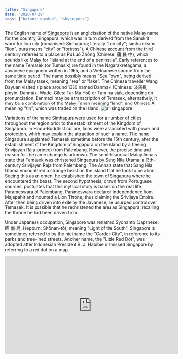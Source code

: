 ```yaml
---
title: "Singapore"
date: "2020-07-29"
tags: ["botanic garden", "skycrapers"]
---
```


The English name of [Singapore](https://en.wikipedia.org/wiki/Singapore) is an anglicisation of the native Malay name for the country, Singapura, which was in turn derived from the Sanskrit word for lion city (romanised: Siṃhapura; literally "lion city"; siṃha means "lion", pura means "city" or "fortress"). A Chinese account from the third century referred to a place as Pú Luó Zhōng (Chinese: 蒲 羅 中), which sounds like Malay for "island at the end of a peninsula". Early references to the name Temasek (or Tumasik) are found in the Nagarakretagama, a Javanese epic poem written in 1365, and a Vietnamese source from the same time period. The name possibly means "Sea Town", being derived from the Malay tasek, meaning "sea" or "lake". The Chinese traveller Wang Dayuan visited a place around 1330 named Danmaxi (Chinese: 淡馬錫; pinyin: Dānmǎxí; Wade–Giles: Tan Ma Hsi) or Tam ma siak, depending on pronunciation. Danmaxi may be a transcription of Temasek, alternatively, it may be a combination of the Malay Tanah meaning "land", and Chinese Xi meaning "tin", which was traded on the island.
![alt singapore](https://ramboll.com/-/media/images/rgr/markets/buildings/s/singapore-1360x765.jpg)

Variations of the name Siṃhapura were used for a number of cities throughout the region prior to the establishment of the Kingdom of Singapura. In Hindu-Buddhist culture, lions were associated with power and protection, which may explain the attraction of such a name. The name Singapura supplanted Temasek sometime before the 15th century, after the establishment of the Kingdom of Singapura on the island by a fleeing Srivijayan Raja (prince) from Palembang. However, the precise time and reason for the name change is unknown. The semi-historical Malay Annals state that Temasek was christened Singapura by Sang Nila Utama, a 13th-century Srivijayan Raja from Palembang. The Annals state that Sang Nila Utama encountered a strange beast on the island that he took to be a lion. Seeing this as an omen, he established the town of Singapura where he encountered the beast. The second hypothesis, drawn from Portuguese sources, postulates that this mythical story is based on the real life Parameswara of Palembang. Parameswara declared independence from Majapahit and mounted a Lion Throne, thus claiming the Srivijaya Empire. After then being driven into exile by the Javanese, he usurped control over Temasek. It is possible that he rechristened the area as Singapura, recalling the throne he had been driven from.

Under Japanese occupation, Singapore was renamed Syonanto (Japanese: 昭 南 島, Hepburn: Shōnan-tō), meaning "Light of the South". Singapore is sometimes referred to by the nickname the "Garden City", in reference to its parks and tree-lined streets. Another name, the "Little Red Dot", was adopted after Indonesian President B. J. Habibie dismissed Singapore by referring to a red dot on a map.

<iframe width="560" height="315" src="https://www.youtube.com/embed/2EZSBLKhAYY" frameborder="0" allow="accelerometer; autoplay; encrypted-media; gyroscope; picture-in-picture" allowfullscreen></iframe>